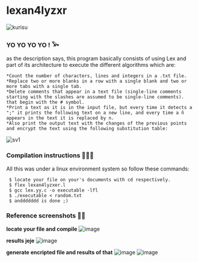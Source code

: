 # lexan4lyzxr

![kurisu](https://github.com/archkr0w/lexan4lyzxr/assets/126942746/1c7f9bd5-9afb-44dd-9a37-b9499538ffa4)

### YO YO YO YO ! 𓅨
as the description says, this program basically consists of using Lex and part of its architecture to execute the different algorithms which are:

```
*Count the number of characters, lines and integers in a .txt file.
*Replace two or more blanks in a row with a single blank and two or more tabs with a single tab.
*Delete comments that appear in a text file (single-line comments starting with the slashes are assumed to be single-line comments).
that begin with the # symbol.
*Print a text as it is in the input file, but every time it detects a ";" it prints the following text on a new line, and every time a ñ appears in the text it is replaced by n.
*Also print the output text with the changes of the previous points and encrypt the text using the following substitution table:
```
![sv1](https://github.com/archkr0w/lexan4lyzxr/assets/126942746/620b4558-9a96-4c7e-8553-d9b157a45948)

### Compilation instructions 🧙🏻‍♀️

All this was under a linux environment system so follow these commands:
```
 $ locate your file on your's documents with cd respectively.
 $ flex lexan4lyzxer.l
 $ gcc lex.yy.c -o executable -lfl
 $ ./executable < random.txt
 $ anddddddd is done ;)

```
### Reference screenshots 🕵️‍♀️
**locate your file and compile**
![image](https://github.com/archkr0w/lexan4lyzxr/assets/126942746/d78ca4ba-b8a6-41f4-82b1-bfccf37b734f)

**results jeje**
![image](https://github.com/archkr0w/lexan4lyzxr/assets/126942746/c4f915dd-9245-4a37-9108-68721f38f25f)

**generate encripted file and results of that**
![image](https://github.com/archkr0w/lexan4lyzxr/assets/126942746/43117524-e18e-4376-b18c-4433e6475071)
![image](https://github.com/archkr0w/lexan4lyzxr/assets/126942746/8c98f1bd-828f-4e0e-ad00-84c2f8aa6e09)








